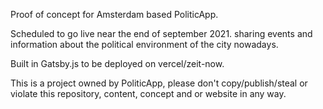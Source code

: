 Proof of concept for Amsterdam based PoliticApp.

Scheduled to go live near the end of september 2021.
sharing events and information about the political environment of the city nowadays.

Built in Gatsby.js to be deployed on vercel/zeit-now.

This is a project owned by PoliticApp, please don't copy/publish/steal or violate this repository, content, concept and or website in any way.

